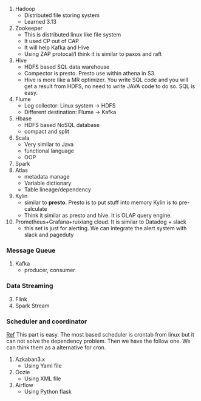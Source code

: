 1. Hadoop
    - Distributed file storing system
    - Learned 3.13
3. Zookeeper
    - This is distributed linux like file system
    - It used CP out of CAP
    - It will help Kafka and Hive
    - Using ZAP protocal/I think it is similar to paxos and raft
5. Hive
    - HDFS based SQL data warehouse 
    - Compector is presto. Presto use within athena in S3.
    - Hive is more like a MR optimizer. You write SQL code and you will get a result from HDFS, no need to write JAVA code to do so. SQL is easy.
6. Flume
    - Log collector: Linux system -> HDFS
    - Different destination: Flume -> Kafka
8. Hbase
    - HDFS based NoSQL database
    - compact and split
9. Scala
    - Very similar to Java
    - functional language
    - OOP
11. Spark
12. Atlas
    - metadata manage
    - Variable dictionary
    - Table lineage/dependency
12. Kylin
    - similar to **presto**. Presto is to put stuff into memory Kylin is to pre-calculate
    - Think it similar as presto and hive. It is OLAP query engine.
14. Prometheus+Grafana+ruixiang cloud. It is similar to Datadog + slack
    - this set is just for alerting. We can integrate the alert system with slack and pageduty
### Message Queue
1. Kafka
    - producer, consumer
### Data Streaming
3. Flink
4. Spark Stream


### Scheduler and coordinator
[Ref](https://www.jdon.com/workflow/Airflow-vs-Azkaban-vs-Conductor-vs-Oozie-vs-Amazon-Step-Functions.html)
This part is easy. The most based scheduler is crontab from linux but it can not solve the dependency problem. Then we have the follow one. We can think them as a alternative for cron.
1. Azkaban3.x
    - Using Yaml file 
2. Oozie
    - Using XML file
3. Airflow
    - Using Python flask 
